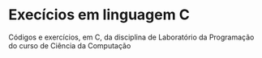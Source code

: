 # Execícios em linguagem C
Códigos e exercícios, em C, da disciplina de Laboratório da Programação do curso de Ciência da Computação
